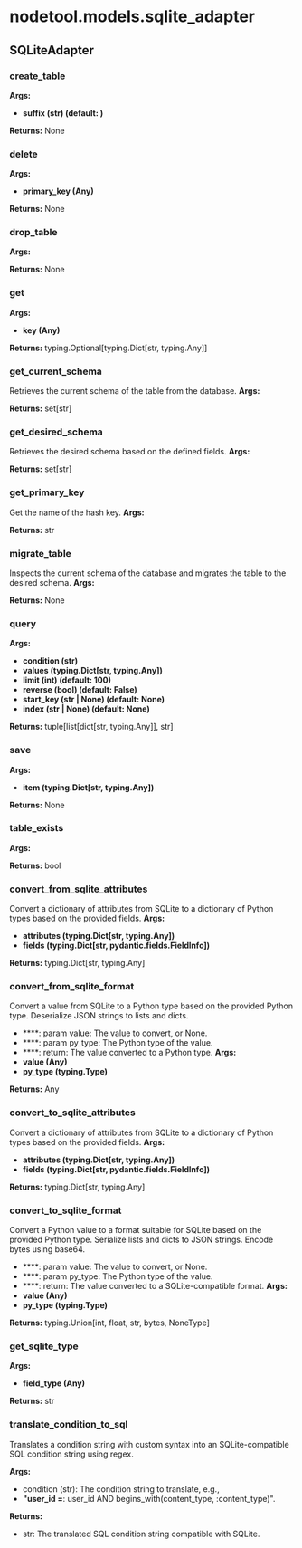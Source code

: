 # nodetool.models.sqlite_adapter

## SQLiteAdapter

### create_table

**Args:**
- **suffix (str) (default: )**

**Returns:** None

### delete

**Args:**
- **primary_key (Any)**

**Returns:** None

### drop_table

**Args:**

**Returns:** None

### get

**Args:**
- **key (Any)**

**Returns:** typing.Optional[typing.Dict[str, typing.Any]]

### get_current_schema

Retrieves the current schema of the table from the database.
**Args:**

**Returns:** set[str]

### get_desired_schema

Retrieves the desired schema based on the defined fields.
**Args:**

**Returns:** set[str]

### get_primary_key

Get the name of the hash key.
**Args:**

**Returns:** str

### migrate_table

Inspects the current schema of the database and migrates the table to the desired schema.
**Args:**

**Returns:** None

### query

**Args:**
- **condition (str)**
- **values (typing.Dict[str, typing.Any])**
- **limit (int) (default: 100)**
- **reverse (bool) (default: False)**
- **start_key (str | None) (default: None)**
- **index (str | None) (default: None)**

**Returns:** tuple[list[dict[str, typing.Any]], str]

### save

**Args:**
- **item (typing.Dict[str, typing.Any])**

**Returns:** None

### table_exists

**Args:**

**Returns:** bool

### convert_from_sqlite_attributes

Convert a dictionary of attributes from SQLite to a dictionary of Python types based on the provided fields.
**Args:**
- **attributes (typing.Dict[str, typing.Any])**
- **fields (typing.Dict[str, pydantic.fields.FieldInfo])**

**Returns:** typing.Dict[str, typing.Any]

### convert_from_sqlite_format

Convert a value from SQLite to a Python type based on the provided Python type.
Deserialize JSON strings to lists and dicts.

- ****: param value: The value to convert, or None.
- ****: param py_type: The Python type of the value.
- ****: return: The value converted to a Python type.
**Args:**
- **value (Any)**
- **py_type (typing.Type)**

**Returns:** Any

### convert_to_sqlite_attributes

Convert a dictionary of attributes from SQLite to a dictionary of Python types based on the provided fields.
**Args:**
- **attributes (typing.Dict[str, typing.Any])**
- **fields (typing.Dict[str, pydantic.fields.FieldInfo])**

**Returns:** typing.Dict[str, typing.Any]

### convert_to_sqlite_format

Convert a Python value to a format suitable for SQLite based on the provided Python type.
Serialize lists and dicts to JSON strings. Encode bytes using base64.

- ****: param value: The value to convert, or None.
- ****: param py_type: The Python type of the value.
- ****: return: The value converted to a SQLite-compatible format.
**Args:**
- **value (Any)**
- **py_type (typing.Type)**

**Returns:** typing.Union[int, float, str, bytes, NoneType]

### get_sqlite_type

**Args:**
- **field_type (Any)**

**Returns:** str

### translate_condition_to_sql

Translates a condition string with custom syntax into an SQLite-compatible SQL condition string using regex.


**Args:**


- condition (str): The condition string to translate, e.g.,
- **"user_id =**: user_id AND begins_with(content_type, :content_type)".


**Returns:**


- str: The translated SQL condition string compatible with SQLite.

